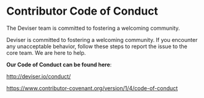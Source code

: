 # Contributor Code of Conduct

The Deviser team is committed to fostering a welcoming community.

Deviser is committed to fostering a welcoming community. If you encounter any unacceptable behavior, follow these steps to report the issue to the core team. We are here to help.

**Our Code of Conduct can be found here**:

http://deviser.io/conduct/


https://www.contributor-covenant.org/version/1/4/code-of-conduct